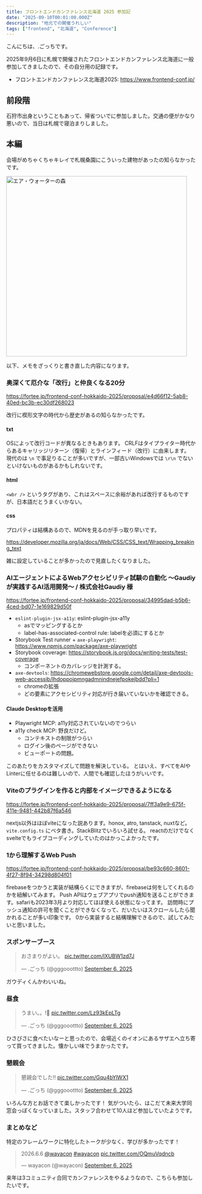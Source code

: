 ```yaml
---
title: フロントエンドカンファレンス北海道 2025 参加記
date: "2025-09-10T00:01:00.000Z"
description: "地元での開催うれしい"
tags: ["frontend", "北海道", "Conference"]
---
```


こんにちは、.ごっちです。

2025年9月6日に札幌で開催されたフロントエンドカンファレンス北海道に一般参加してきましたので、その自分用の記録です。

- フロントエンドカンファレンス北海道2025: https://www.frontend-conf.jp/

## 前段階

石狩市出身ということもあって、帰省ついでに参加しました。交通の便がかなり悪いので、当日は札幌で寝泊まりしました。

## 本編

会場がめちゃくちゃキレイで札幌桑園にこういった建物があったの知らなかったです。

<img width="480" alt="エア・ウォーターの森" src="/assets/images/posts/20250910-frontendo/air-water.jpg">

以下、メモをざっくりと書き直した内容になります。

### 奥深くて厄介な「改行」と仲良くなる20分

https://fortee.jp/frontend-conf-hokkaido-2025/proposal/e4d66f12-5ab8-40ed-bc3b-ec30df268023

改行に楔形文字の時代から歴史があるの知らなかったです。

#### txt

OSによって改行コードが異なるときもあります。
CRLFはタイプライター時代からあるキャリッジリターン（復帰）とラインフィード（改行）に由来します。
現代のは `\n` で事足りることが多いですが、一部古いWindowsでは `\r\n` でないといけないものがあるかもしれないです。

#### html

`<wbr />` というタグがあり、これはスペースに余裕があれば改行するものですが、日本語だとうまくいかない。

#### css

プロパティは結構あるので、MDNを見るのが手っ取り早いです。

https://developer.mozilla.org/ja/docs/Web/CSS/CSS_text/Wrapping_breaking_text

雑に設定していることが多かったので見直したくなりました。

### AIエージェントによるWebアクセシビリティ試験の自動化 〜Gaudiyが実践するAI活用開発〜 / 株式会社Gaudiy 様

https://fortee.jp/frontend-conf-hokkaido-2025/proposal/34995dad-b5b6-4ced-bd07-1e169829d50f

- `eslint-plugin-jsx-a11y`: eslint-plugin-jsx-a11y
  - asでマッピングするとか
  - label-has-associated-control rule: labelを必須にするとか
- Storybook Test runner + `axe-playwright`: https://www.npmjs.com/package/axe-playwright
- Storybook coverage: https://storybook.js.org/docs/writing-tests/test-coverage
  - コンポーネントのカバレッジを計測する。
- `axe-devtools`: https://chromewebstore.google.com/detail/axe-devtools-web-accessib/lhdoppojpmngadmnindnejefpokejbdd?pli=1
  - chromeの拡張
  - どの要素にアクセシビリティ対応が行き届いていないかを確認できる。

#### Claude Desktopを活用

- Playwright MCP: a11y対応されていないのでつらい
- a11y check MCP: 野良だけど。
  - コンテキストの制限がつらい
  - ログイン後のページができない
  - ビューポートの問題。

このあたりをカスタマイズして問題を解決している。
とはいえ、すべてをAIやLinterに任せるのは難しいので、人間でも確認したほうがいいです。

### Viteのプラグインを作ると内部をイメージできるようになる

https://fortee.jp/frontend-conf-hokkaido-2025/proposal/7ff3a9e9-675f-411e-9481-442b87f6a546

nextjs以外はほぼviteになった説あります。honox, atro, tanstack, nuxtなど。
`vite.config.ts` にベタ書き。StackBlitzでいろいろ試せる。
reactのだけでなく svelteでもライブコーディングしていたのはかっこよかったです。

### 1から理解するWeb Push

https://fortee.jp/frontend-conf-hokkaido-2025/proposal/be93c660-8601-4f27-8f94-34298d804f01

firebaseをつかうと実装が結構らくにできますが、firebaseは何をしてくれるのかを紐解いてみます。
Push APIはウェブアプリでpush通知を送ることができます。safariも2023年3月より対応してほぼ使える状態になってます。
訪問時にプッシュ通知の許可を聞くことができなくなって、だいたいはスクロールしたら聞かれることが多い印象です。
0から実装すると結構理解できるので、試してみたいと思いました。

### スポンサーブース

<blockquote class="twitter-tweet"><p lang="ja" dir="ltr">おさまりがよい。 <a href="https://t.co/lXUBW1zd7J">pic.twitter.com/lXUBW1zd7J</a></p>&mdash; .ごっち (@gggooottto) <a href="https://twitter.com/gggooottto/status/1964184336447516963?ref_src=twsrc%5Etfw">September 6, 2025</a></blockquote>

ガウディくんかわいいね。

### 昼食

<blockquote class="twitter-tweet"><p lang="ja" dir="ltr">うまい。。!🍙 <a href="https://t.co/Lz93kEpLTg">pic.twitter.com/Lz93kEpLTg</a></p>&mdash; .ごっち (@gggooottto) <a href="https://twitter.com/gggooottto/status/1964176059605438744?ref_src=twsrc%5Etfw">September 6, 2025</a></blockquote>

ひさびさに食べたいなーと思ったので、会場近くのイオンにあるサザエへ立ち寄って買ってきました。懐かしい味でうまかったです。

### 懇親会

<blockquote class="twitter-tweet"><p lang="ja" dir="ltr">懇親会でした!! <a href="https://t.co/Gqu4bYlWX1">pic.twitter.com/Gqu4bYlWX1</a></p>&mdash; .ごっち (@gggooottto) <a href="https://twitter.com/gggooottto/status/1964307171279344115?ref_src=twsrc%5Etfw">September 6, 2025</a></blockquote>

いろんな方とお話できて楽しかったです！
気がついたら、はこだて未来大学同窓会っぽくなっていました。スタッフ合わせて10人ほど参加していたようです。

### まとめなど

特定のフレームワークに特化したトークが少なく、学びが多かったです！

<blockquote class="twitter-tweet"><p lang="und" dir="ltr">2026.6.6 <a href="https://twitter.com/wayacon?ref_src=twsrc%5Etfw">@wayacon</a> <a href="https://twitter.com/hashtag/wayacon?src=hash&amp;ref_src=twsrc%5Etfw">#wayacon</a> <a href="https://t.co/OQmuVqdncb">pic.twitter.com/OQmuVqdncb</a></p>&mdash; wayacon (@wayacon) <a href="https://twitter.com/wayacon/status/1964282534763626802?ref_src=twsrc%5Etfw">September 6, 2025</a></blockquote>

来年は3コミュニティ合同でカンファレンスをやるようなので、こちらも参加したいです。
